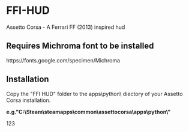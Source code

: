 # FFI-HUD
Assetto Corsa - A Ferrari FF (2013) inspired hud

<h2> Requires Michroma font to be installed </h2>
<a> https://fonts.google.com/specimen/Michroma </a>

<h2>Installation</h2>
<p>Copy the "FFI HUD" folder to the apps\python\ diectory of your Assetto Corsa installation. </p>
<p><b>e.g."C:\Steam\steamapps\common\assettocorsa\apps\python\"</b></p>
<p>123</p>
